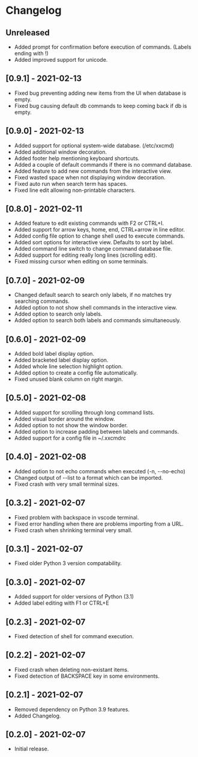 # Changelog

## Unreleased
- Added prompt for confirmation before execution of commands. (Labels ending with !)
- Added improved support for unicode.

## [0.9.1] - 2021-02-13
- Fixed bug preventing adding new items from the UI when database is empty.
- Fixed bug causing default db commands to keep coming back if db is empty.

## [0.9.0] - 2021-02-13
- Added support for optional system-wide database. (/etc/xxcmd)
- Added additional window decoration.
- Added footer help mentioning keyboard shortcuts.
- Added a couple of default commands if there is no command database.
- Added feature to add new commands from the interactive view.
- Fixed wasted space when not displaying window decoration.
- Fixed auto run when search term has spaces.
- Fixed line edit allowing non-printable characters.

## [0.8.0] - 2021-02-11
- Added feature to edit existing commands with F2 or CTRL+I.
- Added support for arrow keys, home, end, CTRL+arrow in line editor.
- Added config file option to change shell used to execute commands.
- Added sort options for interactive view. Defaults to sort by label.
- Added command line switch to change command database file.
- Added support for editing really long lines (scrolling edit).
- Fixed missing cursor when editing on some terminals.

## [0.7.0] - 2021-02-09
- Changed default search to search only labels, if no matches try searching commands.
- Added option to not show shell commands in the interactive view.
- Added option to search only labels.
- Added option to search both labels and commands simultaneously.

## [0.6.0] - 2021-02-09
- Added bold label display option.
- Added bracketed label display option.
- Added whole line selection highlight option.
- Added option to create a config file automatically.
- Fixed unused blank column on right margin.

## [0.5.0] - 2021-02-08
- Added support for scrolling through long command lists.
- Added visual border around the window.
- Added option to not show the window border.
- Added option to increase padding between labels and commands.
- Added support for a config file in ~/.xxcmdrc

## [0.4.0] - 2021-02-08
- Added option to not echo commands when executed (-n, --no-echo)
- Changed output of --list to a format which can be imported.
- Fixed crash with very small terminal sizes.

## [0.3.2] - 2021-02-07
- Fixed problem with backspace in vscode terminal.
- Fixed error handling when there are problems importing from a URL.
- Fixed crash when shrinking terminal very small.

## [0.3.1] - 2021-02-07
- Fixed older Python 3 version compatability.

## [0.3.0] - 2021-02-07
- Added support for older versions of Python (3.1)
- Added label editing with F1 or CTRL+E

## [0.2.3] - 2021-02-07
- Fixed detection of shell for command execution.

## [0.2.2] - 2021-02-07
- Fixed crash when deleting non-existant items.
- Fixed detection of BACKSPACE key in some environments.

## [0.2.1] - 2021-02-07

- Removed dependency on Python 3.9 features.
- Added Changelog.

## [0.2.0] - 2021-02-07

- Initial release.